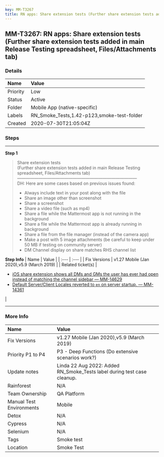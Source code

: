 ```yaml
---
key: MM-T3267
title: RN apps: Share extension tests (Further share extension tests added in main Release Testing spreadsheet, Files/Attachments tab)
---
```


## MM-T3267: RN apps: Share extension tests (Further share extension tests added in main Release Testing spreadsheet, Files/Attachments tab)

### Details

| Name     | Value                                      |
| :------- | :----------------------------------------- |
| Priority | Low                                        |
| Status   | Active                                     |
| Folder   | Mobile App (native-specific)               |
| Labels   | RN_Smoke_Tests,1.42-p123,smoke-test-folder |
| Created  | 2020-07-30T21:05:04Z                       |

### Steps

<hr/>

**Step 1**

> <article>Share extension tests<br>(Further share extension tests added in main Release Testing spreadsheet, Files/Attachments tab)<br>————————————————————————————<br>DH: Here are some cases based on previous issues found:<ul><li>Always include text in your post along with the file</li><li> Share an image other than screenshot</li><li> Share a screenshot</li><li> Share a video file (such as mp4)</li><li> Share a file while the Mattermost app is not running in the background</li><li> Share a file while the Mattermost app is already running in background</li><li> Share a file from the file manager (instead of the camera app)</li><li> Make a post with 5 image attachments (be careful to keep under 50 MB if testing on community server)</li><li>DM Channel display on share matches RHS channel list</li></ul></article>

**Step Info**
| Name | Value |
| :--- | :--- |
| Fix Versions | v1.27 Mobile (Jan 2020),v5.9 (March 2019) |
| Related ticket(s) | <ul><li><a href="https://mattermost.atlassian.net/browse/MM-14629">iOS share extension shows all DMs and GMs the user has ever had open instead of matching the channel sidebar — MM-14629</a></li><li><a href="https://mattermost.atlassian.net/browse/MM-14361">Default Server/Client Locales reverted to `en` on server startup. — MM-14361</a></li></ul> |

<hr/>

### More Info

| Name                     | Value                                                                   |
| :----------------------- | :---------------------------------------------------------------------- |
| Fix Versions             | v1.27 Mobile (Jan 2020),v5.9 (March 2019)                               |
| Priority P1 to P4        | P3 - Deep Functions (Do extensive scenarios work?)                      |
| Update notes             | Linda 22 Aug 2022: Added RN_Smoke_Tests label during test case cleanup. |
| Rainforest               | N/A                                                                     |
| Team Ownership           | QA Platform                                                             |
| Manual Test Environments | Mobile                                                                  |
| Detox                    | N/A                                                                     |
| Cypress                  | N/A                                                                     |
| Selenium                 | N/A                                                                     |
| Tags                     | Smoke test                                                              |
| Location                 | Smoke Test                                                              |
